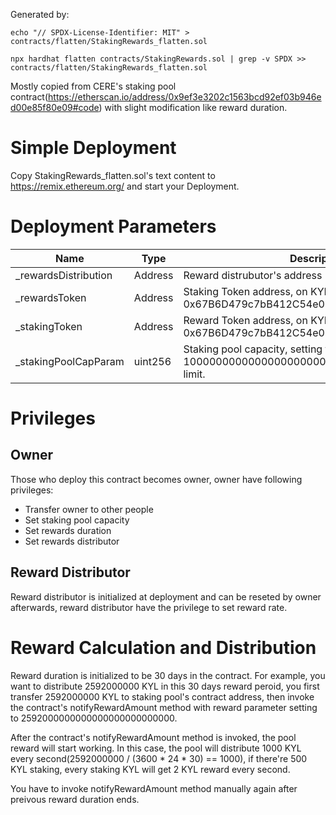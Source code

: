 Generated by:
```
echo "// SPDX-License-Identifier: MIT" > contracts/flatten/StakingRewards_flatten.sol

npx hardhat flatten contracts/StakingRewards.sol | grep -v SPDX >> contracts/flatten/StakingRewards_flatten.sol
```

Mostly copied from CERE's staking pool contract(https://etherscan.io/address/0x9ef3e3202c1563bcd92ef03b946ed00e85f80e09#code) with slight modification like reward duration.
# Simple Deployment
Copy StakingRewards_flatten.sol's text content to https://remix.ethereum.org/ and start your Deployment.

# Deployment Parameters
| Name                   | Type        | Description
| ---------------------- | ----------- | ----------- |
| _rewardsDistribution   | Address     | Reward distrubutor's address
| _rewardsToken          | Address     | Staking Token address, on KYL mainnet, this should be 0x67B6D479c7bB412C54e03dCA8E1Bc6740ce6b99C
| _stakingToken          | Address     | Reward Token address, on KYL mainnet, this should be 0x67B6D479c7bB412C54e03dCA8E1Bc6740ce6b99C
| _stakingPoolCapParam   | uint256     | Staking pool capacity, setting this to 1000000000000000000000000000 gives a 1 Billion limit.

# Privileges

## Owner

Those who deploy this contract becomes owner, owner have following privileges:

- Transfer owner to other people
- Set staking pool capacity
- Set rewards duration
- Set rewards distributor

## Reward Distributor

Reward distributor is initialized at deployment and can be reseted by owner afterwards, reward distributor have the privilege to set reward rate.

# Reward Calculation and Distribution

Reward duration is initialized to be 30 days in the contract. For example, 
you want to distribute 2592000000 KYL in this 30 days reward peroid, you first transfer
2592000000 KYL to staking pool's contract address, then invoke the contract's notifyRewardAmount
method with reward parameter setting to 2592000000000000000000000000.

After the  contract's notifyRewardAmount method is invoked, the pool reward will start working. In this case, the pool
will distribute 1000 KYL every second(2592000000 / (3600 * 24 * 30) == 1000), if there're 500 KYL staking, every staking KYL will get 2 KYL reward every second.

You have to invoke notifyRewardAmount method manually again after preivous reward duration ends.